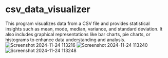 # csv_data_visualizer
This program visualizes data from a CSV file and provides statistical insights such as mean, mode, median, variance, and standard deviation. It also includes graphical representations like bar charts, pie charts, or histograms to enhance data understanding and analysis.
![Screenshot 2024-11-24 113216](https://github.com/user-attachments/assets/e01da304-7d9f-4fb2-abf4-1bf905e72424)
![Screenshot 2024-11-24 113240](https://github.com/user-attachments/assets/78289698-b0b3-447e-997f-f852e770a076)
![Screenshot 2024-11-24 113248](https://github.com/user-attachments/assets/0405c613-027e-4239-b4c9-917e65feaba9)
